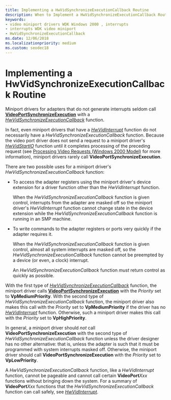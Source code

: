 ```yaml
---
title: Implementing a HwVidSynchronizeExecutionCallback Routine
description: When to Implement a HwVidSynchronizeExecutionCallback Routine
keywords:
- video miniport drivers WDK Windows 2000 , interrupts
- interrupts WDK video miniport
- HwVidSynchronizeExecutionCallback
ms.date: 12/06/2018
ms.localizationpriority: medium
ms.custom: seodec18
---
```


# Implementing a HwVidSynchronizeExecutionCallback Routine

Miniport drivers for adapters that do not generate interrupts seldom call [**VideoPortSynchronizeExecution**](/windows-hardware/drivers/ddi/video/nf-video-videoportsynchronizeexecution) with a [*HwVidSynchronizeExecutionCallback*](/windows-hardware/drivers/ddi/video/nc-video-pminiport_synchronize_routine) function.

In fact, even miniport drivers that have a [*HwVidInterrupt*](/windows-hardware/drivers/ddi/video/nc-video-pvideo_hw_interrupt) function do not necessarily have a *HwVidSynchronizeExecutionCallback* function. Because the video port driver does not send a request to a miniport driver's [*HwVidStartIO*](/windows-hardware/drivers/ddi/video/nc-video-pvideo_hw_start_io) function until it completes processing of the preceding request (see [Processing Video Requests (Windows 2000 Model)](processing-video-requests--windows-2000-model-.md) for more information), miniport drivers rarely call **VideoPortSynchronizeExecution**.

There are two possible uses for a miniport driver's *HwVidSynchronizeExecutionCallback* function:

-   To access the adapter registers using the miniport driver's device extension for a driver function other than the *HwVidInterrupt* function.

    When the *HwVidSynchronizeExecutionCallback* function is given control, interrupts from the adapter are masked off so the miniport driver's *HwVidInterrupt* function cannot change state in the device extension while the *HwVidSynchronizeExecutionCallback* function is running in an SMP machine.

-   To write commands to the adapter registers or ports very quickly if the adapter requires it.

    When the *HwVidSynchronizeExecutionCallback* function is given control, almost all system interrupts are masked off, so the *HwVidSynchronizeExecutionCallback* function cannot be preempted by a device (or even, a clock) interrupt.

    An *HwVidSynchronizeExecutionCallback* function *must* return control as quickly as possible.

With the first type of [*HwVidSynchronizeExecutionCallback*](/windows-hardware/drivers/ddi/video/nc-video-pminiport_synchronize_routine) function, the miniport driver calls [**VideoPortSynchronizeExecution**](/windows-hardware/drivers/ddi/video/nf-video-videoportsynchronizeexecution) with the *Priority* set to **VpMediumPriority**. With the second type of *HwVidSynchronizeExecutionCallback* function, the miniport driver also makes this call with the *Priority* set to **VpMediumPriority** if the driver has no [*HwVidInterrupt*](/windows-hardware/drivers/ddi/video/nc-video-pvideo_hw_interrupt) function. Otherwise, such a miniport driver makes this call with the *Priority* set to **VpHighPriority**.

In general, a miniport driver should *not* call **VideoPortSynchronizeExecution** with the second type of *HwVidSynchronizeExecutionCallback* function unless the driver designer has no other alternative: that is, unless the adapter is such that it must be programmed with system interrupts masked off. Otherwise, the miniport driver should call **VideoPortSynchronizeExecution** with the *Priority* set to **VpLowPriority**.

A *HwVidSynchronizeExecutionCallback* function, like a *HwVidInterrupt* function, cannot be pageable and cannot call certain **VideoPort***Xxx* functions without bringing down the system. For a summary of **VideoPort***Xxx* functions that the *HwVidSynchronizeExecutionCallback* function can call safely, see [*HwVidInterrupt*](/windows-hardware/drivers/ddi/video/nc-video-pvideo_hw_interrupt).

 

